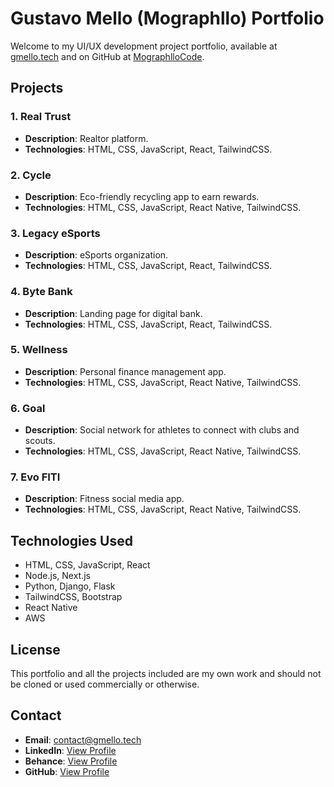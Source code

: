 # Gustavo Mello (Mographllo) Portfolio

Welcome to my UI/UX development project portfolio, available at [gmello.tech](https://www.gmello.tech/) and on GitHub at [MographlloCode](https://github.com/MographlloCode/mographllo-portfolio).

## Projects

### 1. Real Trust
- **Description**: Realtor platform.
- **Technologies**: HTML, CSS, JavaScript, React, TailwindCSS.

### 2. Cycle
- **Description**: Eco-friendly recycling app to earn rewards.
- **Technologies**: HTML, CSS, JavaScript, React Native, TailwindCSS.

### 3. Legacy eSports
- **Description**: eSports organization.
- **Technologies**: HTML, CSS, JavaScript, React, TailwindCSS.

### 4. Byte Bank
- **Description**: Landing page for digital bank.
- **Technologies**: HTML, CSS, JavaScript, React, TailwindCSS.

### 5. Wellness
- **Description**: Personal finance management app.
- **Technologies**: HTML, CSS, JavaScript, React Native, TailwindCSS.

### 6. Goal
- **Description**: Social network for athletes to connect with clubs and scouts.
- **Technologies**: HTML, CSS, JavaScript, React Native, TailwindCSS.

### 7. Evo FITI
- **Description**: Fitness social media app.
- **Technologies**: HTML, CSS, JavaScript, React Native, TailwindCSS.

## Technologies Used
- HTML, CSS, JavaScript, React
- Node.js, Next.js
- Python, Django, Flask
- TailwindCSS, Bootstrap
- React Native
- AWS

## License
This portfolio and all the projects included are my own work and should not be cloned or used commercially or otherwise.

## Contact
- **Email**: contact@gmello.tech
- **LinkedIn**: [View Profile](https://www.linkedin.com/in/mographllo)
- **Behance**: [View Profile](https://www.behance.net/mographllo)
- **GitHub**: [View Profile](https://www.github.com/MographlloCode)
